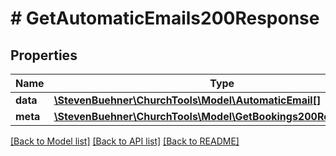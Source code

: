 # # GetAutomaticEmails200Response

## Properties

Name | Type | Description | Notes
------------ | ------------- | ------------- | -------------
**data** | [**\StevenBuehner\ChurchTools\Model\AutomaticEmail[]**](AutomaticEmail.md) |  |
**meta** | [**\StevenBuehner\ChurchTools\Model\GetBookings200ResponseMeta**](GetBookings200ResponseMeta.md) |  |

[[Back to Model list]](../../README.md#models) [[Back to API list]](../../README.md#endpoints) [[Back to README]](../../README.md)
